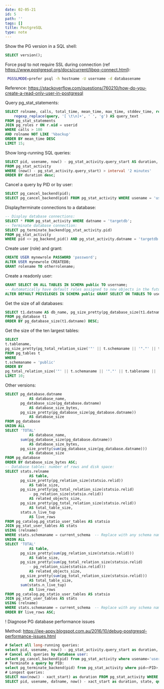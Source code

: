 ```yaml
---
date: 02-05-21
id: 5
path: ''
tags: []
title: PostgreSQL
type: note
---
```


Show the PG version in a SQL shell:

```sql
SELECT version();
```

Force psql to not require SSL during connection (ref https://www.postgresql.org/docs/current/libpq-connect.html):

```bash
 PGSSLMODE=prefer psql -h hostname -U username -d databasename
```

Reference: https://stackoverflow.com/questions/760210/how-do-you-create-a-read-only-user-in-postgresql


Query pg_stat_statements:

```sql
SELECT rolname, calls, total_time, mean_time, max_time, stddev_time, rows,
    regexp_replace(query, '[ \t\n]+', ' ', 'g') AS query_text
FROM pg_stat_statements
JOIN pg_roles r ON r.oid = userid
WHERE calls > 100
AND rolname NOT LIKE '%backup'
ORDER BY mean_time DESC
LIMIT 15;
```

Show long-running SQL queries:

```sql
SELECT pid, usename, now() - pg_stat_activity.query_start AS duration, query, state
FROM pg_stat_activity
WHERE (now() - pg_stat_activity.query_start) > interval '2 minutes'
ORDER BY duration desc;
```

Cancel a query by PID or by user:

```sql
SELECT pg_cancel_backend(pid);
SELECT pg_cancel_backend(pid) FROM pg_stat_activity WHERE usename = 'username';
```

Display/terminate connections to a database:

```sql
-- Display database connections:
SELECT * FROM pg_stat_activity WHERE datname = 'targetdb';
-- Terminate database connection:
SELECT pg_terminate_backend(pg_stat_activity.pid)
FROM pg_stat_activity
WHERE pid <> pg_backend_pid() AND pg_stat_activity.datname = 'targetdb';
```

Create user (role) and grant:

```sql
CREATE USER mynewrole PASSWORD 'password';
ALTER USER mynewrole CREATEDB;
GRANT rolename TO otherrolename;
```

Create a readonly user:

```sql
GRANT SELECT ON ALL TABLES IN SCHEMA public TO username;
-- Automatically have default roles assigned to new objects in the future:
ALTER DEFAULT PRIVILEGES IN SCHEMA public GRANT SELECT ON TABLES TO username;
```

Get the size of all databases:

```sql
SELECT t1.datname AS db_name, pg_size_pretty(pg_database_size(t1.datname)) AS db_size
FROM pg_database t1
ORDER BY pg_database_size(t1.datname) DESC;
```

Get the size of the ten largest tables:

```sql
SELECT
t.tablename,
pg_size_pretty(pg_total_relation_size('"' || t.schemaname || '"."' || t.tablename || '"')) AS table_total_disc_size
FROM pg_tables t
WHERE
t.schemaname = 'public'
ORDER BY
pg_total_relation_size('"' || t.schemaname || '"."' || t.tablename || '"') DESC
LIMIT 10;
```

Other versions:

```sql
SELECT pg_database.datname
           AS database_name,
       pg_database_size(pg_database.datname)
           AS database_size_bytes,
       pg_size_pretty(pg_database_size(pg_database.datname))
           AS database_size
FROM pg_database
UNION ALL
SELECT 'TOTAL'
           AS database_name,
       sum(pg_database_size(pg_database.datname))
           AS database_size_bytes,
       pg_size_pretty(sum(pg_database_size(pg_database.datname)))
           AS database_size
FROM pg_database
ORDER BY database_size_bytes ASC;
-- Database tables: number of rows and disk space:
SELECT stats.relname
           AS table,
       pg_size_pretty(pg_relation_size(statsio.relid))
           AS table_size,
       pg_size_pretty(pg_total_relation_size(statsio.relid)
           - pg_relation_size(statsio.relid))
           AS related_objects_size,
       pg_size_pretty(pg_total_relation_size(statsio.relid))
           AS total_table_size,
       stats.n_live_tup
           AS live_rows
FROM pg_catalog.pg_statio_user_tables AS statsio
JOIN pg_stat_user_tables AS stats
USING (relname)
WHERE stats.schemaname = current_schema  -- Replace with any schema name
UNION ALL
SELECT 'TOTAL'
           AS table,
       pg_size_pretty(sum(pg_relation_size(statsio.relid)))
           AS table_size,
       pg_size_pretty(sum(pg_total_relation_size(statsio.relid)
           - pg_relation_size(statsio.relid)))
           AS related_objects_size,
       pg_size_pretty(sum(pg_total_relation_size(statsio.relid)))
           AS total_table_size,
       sum(stats.n_live_tup)
           AS live_rows
FROM pg_catalog.pg_statio_user_tables AS statsio
JOIN pg_stat_user_tables AS stats
USING (relname)
WHERE stats.schemaname = current_schema  -- Replace with any schema name
ORDER BY live_rows ASC;
```

! Diagnose PG database performance issues

Method: https://jee-appy.blogspot.com.au/2016/10/debug-postgresql-performance-issues.html

```sql
# Select all long-running queries:
select pid, usename, now() - pg_stat_activity.query_start as duration, query, state from pg_stat_activity where (now() - pg_stat_activity.query_start) > interval '2 minutes' order by duration desc;
# Cancel all queries by database user:
select pg_cancel_backend(pid) from pg_stat_activity where usename='username';
# Terminate a query by PID:
select pg_terminate_backend(pid) from pg_stat_activity where pid=<PID>;
# Longest queries:
SELECT max(now() - xact_start) as duration FROM pg_stat_activity WHERE state IN ('idle in transaction', 'active');
SELECT pid, usename, datname, now() - xact_start as duration, state, query FROM pg_stat_activity WHERE state IN ('idle in transaction', 'active') order by duration desc;
```